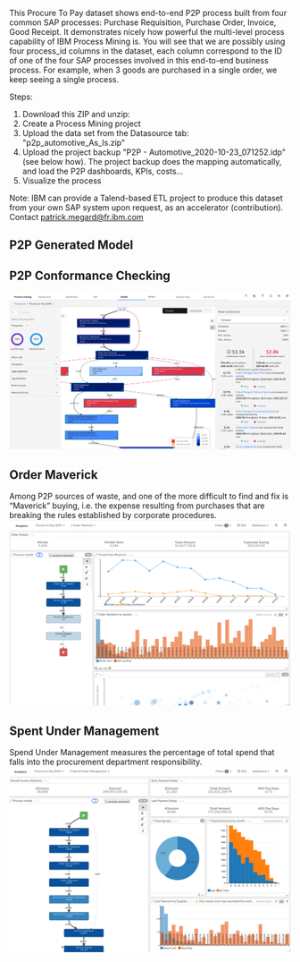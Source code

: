 This Procure To Pay dataset shows end-to-end P2P process built from four common SAP processes: Purchase Requisition, Purchase Order, Invoice, Good Receipt.
It demonstrates nicely how powerful the multi-level process capability of IBM Process Mining is. You will see that we are possibly using four process_id columns in the dataset, each column correspond to the ID of one of the four SAP processes involved in this end-to-end business process.
For example, when 3 goods are purchased in a single order, we keep seeing a single process.

Steps:
1. Download this ZIP and unzip:
1. Create a Process Mining project
1. Upload the data set from the Datasource tab: "p2p_automotive_As_Is.zip"
1. Upload the project backup "P2P - Automotive_2020-10-23_071252.idp" (see below how). The project backup does the mapping automatically, and load the P2P dashboards, KPIs, costs...
1. Visualize the process


Note: IBM can provide a Talend-based ETL project to produce this dataset from your own SAP system upon request, as an accelerator (contribution). Contact patrick.megard@fr.ibm.com

## P2P Generated Model


## P2P Conformance Checking
![](./Images/P2PConformanceChecking.png?sanitize=true)

## Order Maverick
Among P2P sources of waste, and one of the more difficult to find and fix is “Maverick” buying, i.e. the expense resulting from purchases that are breaking the rules established by corporate procedures.
![](./Images/OrderMaverick.png?sanitize=true)

## Spent Under Management
Spend Under Management measures the percentage of total spend that falls into the procurement department responsibility.
![](./Images/SpentUnderManagement.png?sanitize=true)
